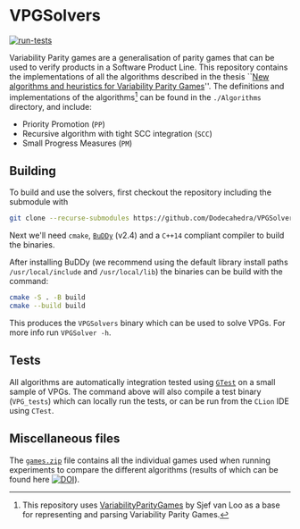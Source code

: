 # VPGSolvers
[![run-tests](https://github.com/Dodecahedra/VPGSolvers/actions/workflows/release.yaml/badge.svg)](https://github.com/Dodecahedra/VPGSolvers/actions/workflows/release.yaml)

Variability Parity games are a generalisation of parity games that can be used to verify products in a Software 
Product Line. This repository contains the implementations of all the algorithms described in the thesis 
``[New algorithms and heuristics for Variability Parity Games](https://www.dropbox.com/s/ibrzt0mpanw8tx5/VPGs.pdf?dl=0)''.
The definitions and implementations of the algorithms[^1] can be found in the `./Algorithms` directory, and include:
- Priority Promotion (`PP`)
- Recursive algorithm with tight SCC integration (`SCC`)
- Small Progress Measures (`PM`)
## Building
To build and use the solvers, first checkout the repository including the submodule with
``` sh
git clone --recurse-submodules https://github.com/Dodecahedra/VPGSolvers.git
```

Next we'll need `cmake`, [`BuDDy`](https://sourceforge.net/projects/buddy/) (v2.4) and a `C++14` compliant compiler
to build the binaries.

After installing BuDDy (we recommend using the default library install paths `/usr/local/include` and `/usr/local/lib`)
the binaries can be build with the command:
``` sh
cmake -S . -B build
cmake --build build
```

This produces the `VPGSolvers` binary which can be used to solve VPGs. For more info run `VPGSolver -h`.

## Tests
All algorithms are automatically integration tested using [`GTest`](https://github.com/google/googletest) on a small
sample of VPGs. The command above will also compile a test binary (`VPG_tests`) which can locally run the tests, or can be run from 
the `CLion` IDE using `CTest`.

## Miscellaneous files
The [`games.zip`](./games.zip) file contains all the individual games used when running experiments to compare the different
algorithms (results of which can be found here 
[![DOI](https://zenodo.org/badge/DOI/10.5281/zenodo.5637419.svg)](https://doi.org/10.5281/zenodo.5637419)).


[^1]: This repository uses [VariabilityParityGames](https://github.com/SjefvanLoo/VariabilityParityGames) by Sjef van Loo
as a base for representing and parsing Variability Parity Games.